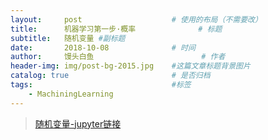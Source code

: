 ```yaml
---
layout:     post   				    # 使用的布局（不需要改）
title:      机器学习第一步·概率 				# 标题 
subtitle:   随机变量 #副标题
date:       2018-10-08 				# 时间
author:     馒头白鱼 						# 作者
header-img: img/post-bg-2015.jpg 	#这篇文章标题背景图片
catalog: true 						# 是否归档
tags:								#标签
    - MachiningLearning
---
```


>[随机变量-jupyter链接](http://nbviewer.jupyter.org/github/Youngyi/ProbabilityAndStatistics/blob/master/Mathematical%20Properties%20of%20Random%20Variable.ipynb)

